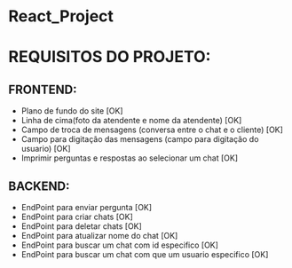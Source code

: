 # React_Project

# REQUISITOS DO PROJETO:

## FRONTEND:

  - Plano de fundo do site [OK]
  - Linha de cima(foto da atendente e nome da atendente) [OK] 
  - Campo de troca de mensagens (conversa entre o chat e o cliente) [OK]
  - Campo para digitação das mensagens (campo para digitação do usuario) [OK]
  - Imprimir perguntas e respostas ao selecionar um chat [OK]

## BACKEND:

  - EndPoint para enviar pergunta [OK]
  - EndPoint para criar chats [OK]
  - EndPoint para deletar chats [OK]
  - EndPoint para atualizar nome do chat [OK]
  - EndPoint para buscar um chat com id especifico [OK]
  - EndPoint para buscar um chat com que um usuario especifico [OK]

